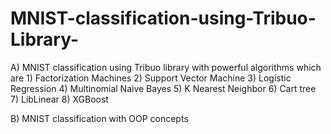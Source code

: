 # MNIST-classification-using-Tribuo-Library-
A) MNIST classification using Tribuo library with powerful algorithms which are 1) Factorization Machines 2) Support Vector Machine 3) Logistic Regression 4) Multinomial Naive Bayes 5) K Nearest Neighbor 6) Cart tree 7) LibLinear 8) XGBoost

B) MNIST classification with OOP concepts
